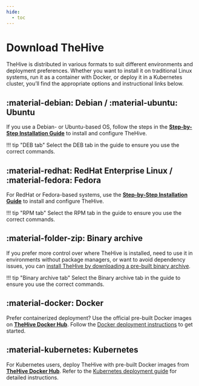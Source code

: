 ```yaml
---
hide:
  - toc
---
```


# Download TheHive

TheHive is distributed in various formats to suit different environments and deployment preferences. Whether you want to install it on traditional Linux systems, run it as a container with Docker, or deploy it in a Kubernetes cluster, you’ll find the appropriate options and instructional links below.

## :material-debian: Debian / :material-ubuntu: Ubuntu

If you use a Debian- or Ubuntu-based OS, follow the steps in the [**Step-by-Step Installation Guide**](../installation/step-by-step-installation-guide.md#material-beehive-outline-thehive-installation-and-configuration) to install and configure TheHive.

!!! tip "DEB tab"
    Select the DEB tab in the guide to ensure you use the correct commands.

## :material-redhat: RedHat Enterprise Linux / :material-fedora: Fedora

For RedHat or Fedora-based systems, use the [**Step-by-Step Installation Guide**](../installation/step-by-step-installation-guide.md#material-beehive-outline-thehive-installation-and-configuration) to install and configure TheHive.

!!! tip "RPM tab"
    Select the RPM tab in the guide to ensure you use the correct commands.

## :material-folder-zip: Binary archive

If you prefer more control over where TheHive is installed, need to use it in environments without package managers, or want to avoid dependency issues, you can [install TheHive by downloading a pre-built binary archive](../installation/step-by-step-installation-guide.md#material-beehive-outline-thehive-installation-and-configuration).

!!! tip "Binary archive tab"
    Select the Binary archive tab in the guide to ensure you use the correct commands.

## :material-docker: Docker

Prefer containerized deployment? Use the official pre-built Docker images on [**TheHive Docker Hub**](https://hub.docker.com/r/strangebee/TheHive). Follow the [Docker deployment instructions](../installation/docker.md) to get started.

## :material-kubernetes: Kubernetes

For Kubernetes users, deploy TheHive with pre-built Docker images from [**TheHive Docker Hub**](https://hub.docker.com/r/strangebee/TheHive). Refer to the [Kubernetes deployment guide](../installation/kubernetes.md) for detailed instructions.